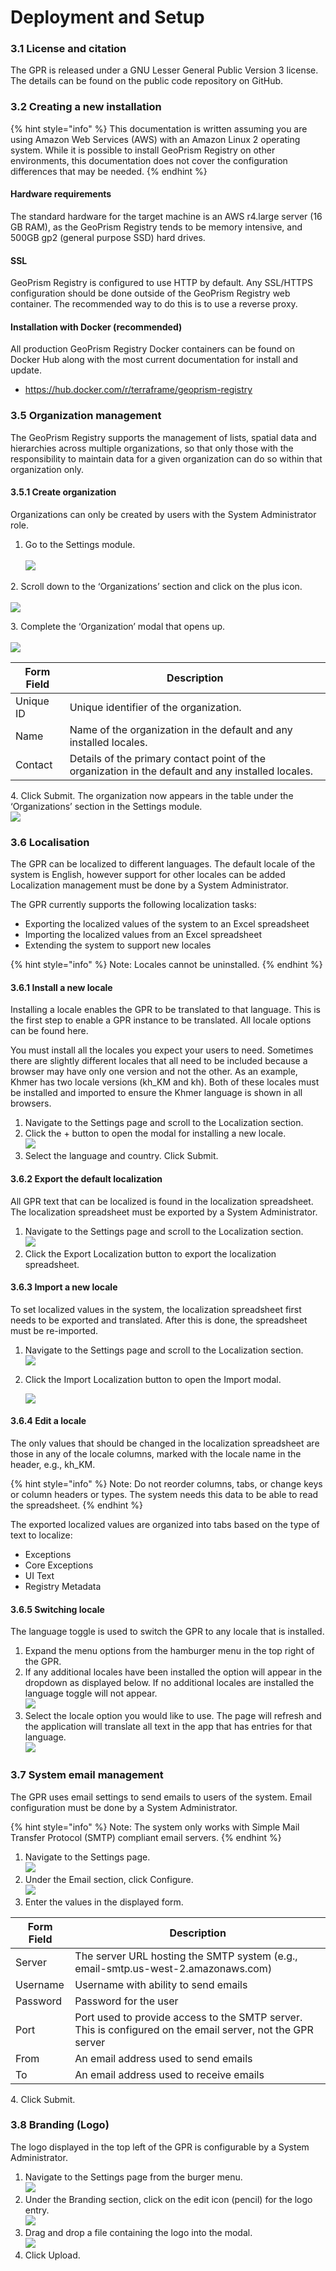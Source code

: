 # Deployment and Setup

### 3.1 License and citation

The GPR is released under a GNU Lesser General Public Version 3 license. The details can be found on the public code repository on GitHub.

### 3.2 Creating a new installation

{% hint style="info" %}
This documentation is written assuming you are using Amazon Web Services (AWS) with an Amazon Linux 2 operating system. While it is possible to install GeoPrism Registry on other environments, this documentation does not cover the configuration differences that may be needed.
{% endhint %}

#### Hardware requirements

The standard hardware for the target machine is an AWS r4.large server (16 GB RAM), as the GeoPrism Registry tends to be memory intensive, and 500GB gp2 (general purpose SSD) hard drives.

#### SSL

GeoPrism Registry is configured to use HTTP by default. Any SSL/HTTPS configuration should be done outside of the GeoPrism Registry web container. The recommended way to do this is to use a reverse proxy.

#### Installation with Docker (recommended)

All production GeoPrism Registry Docker containers can be found on Docker Hub along with the most current documentation for install and update.&#x20;

* https://hub.docker.com/r/terraframe/geoprism-registry

### 3.5 Organization management

The GeoPrism Registry supports the management of lists, spatial data and hierarchies across multiple organizations, so that only those with the responsibility to maintain data for a given organization can do so within that organization only.

#### 3.5.1 Create organization

Organizations can only be created by users with the System Administrator role.

1. Go to the Settings module.\
   \
   ![](https://lh6.googleusercontent.com/hQu5GCHC-h11UA08oAy4\_4ify1PS0M4z-l8ZrYALEH6jkZyaP0Ew7L8vxBUjOQNhB7mLn7eV-IEMvevGpRSbZYPpQ7oTPmK71OyfpQzpgX0oSPVVRMPCjBTUbTwiLsWf3k3xLkQqBS1vIH\_GAfc)

2\. Scroll down to the ‘Organizations’ section and click on the plus icon.\
\
![](https://lh5.googleusercontent.com/E2c1IFW2i0WQGlr0tVP8JshmoaNRJtGsdznHrRW-7sKhXfEvP9B6fGr2NhM\_U-n5VUYtDJ8qzvfG-G55tpB08\_s0iWQIRQsOyVJGHPDyAe5p8N6DV6iBddZNPSzi5CIr0CNNkzNm4PuuI2syK-c)

3\. Complete the ‘Organization’ modal that opens up.\
\
![](https://lh6.googleusercontent.com/ELMCDwJEaNJaQhr3Qpyq23Rb3jHZI8f-p9uhenPef\_CWIIg3TmPE2YcBoY8DO8FuI5Ueh9g5XmYCmpN5XqZSeDLnmvc3UpdVxW5qb8by-UYVJid4BUyHkyiTZ-K5sRV93wcOI03k-6IHf34Ltds)

| Form Field | Description                                                                                        |
| ---------- | -------------------------------------------------------------------------------------------------- |
| Unique ID  | Unique identifier of the organization.                                                             |
| Name       | Name of the organization in the default and any installed locales.                                 |
| Contact    | Details of the primary contact point of the organization in the default and any installed locales. |

4\. Click Submit. The organization now appears in the table under the ‘Organizations’ section in the Settings module.\
![](https://lh5.googleusercontent.com/tJ4fwkktvtDh3PojxBNFyBHr\_C\_9aeEE0gRIbEmoCuIriQnYfv9l-ms9MquFk0LG58daebLZNfwT5A67u48yJL4nESt7qFcJhpgXE9VpWZAyhTVakJhAYJ\_PFWYxqYtxs0FRBvFEc8H0lx9e37s)

### 3.6 Localisation

The GPR can be localized to different languages. The default locale of the system is English, however support for other locales can be added Localization management must be done by a System Administrator.

The GPR currently supports the following localization tasks:

* Exporting the localized values of the system to an Excel spreadsheet
* Importing the localized values from an Excel spreadsheet
* Extending the system to support new locales

{% hint style="info" %}
Note: Locales cannot be uninstalled.
{% endhint %}

#### 3.6.1 Install a new locale

Installing a locale enables the GPR to be translated to that language. This is the first step to enable a GPR instance to be translated. All locale options can be found here.

You must install all the locales you expect your users to need. Sometimes there are slightly different locales that all need to be included because a browser may have only one version and not the other. As an example, Khmer has two locale versions (kh\_KM and kh). Both of these locales must be installed and imported to ensure the Khmer language is shown in all browsers.

1. Navigate to the Settings page and scroll to the Localization section.
2. Click the + button to open the modal for installing a new locale.\
   ![](https://lh4.googleusercontent.com/FevM1EBoMs5dvLGO6vRn9M0VsM3mBKVE8toTmocj4Y5BIv\_tZBtQrkkvbWFC5IoHZTLFi9UgtHyZbNeIRcS31ImVCayGLiIHtoEo2c9twNWYMaWN1-aiZt1BUN52iemVTlc67uIxI-HbHxcHuQ)
3. Select the language and country. Click Submit.

#### 3.6.2 Export the default localization

All GPR text that can be localized is found in the localization spreadsheet. The localization spreadsheet must be exported by a System Administrator.

1. Navigate to the Settings page and scroll to the Localization section.\
   ![](https://lh5.googleusercontent.com/OkbhkgHsMEoPi-Re4ts2q9i64YmaN68mY-5q8CHynXjBnapVolGiPgQRzcO\_4yhHIVzKDq-Kog2atvv2Jt\_WUCOnLGVgrMvq6D8Vq2GesZXFAoYlDGdp7t7SIw2g-P7a9eL0\_Ov\_yCgdWv1qrA)
2. Click the Export Localization button to export the localization spreadsheet.

#### 3.6.3 Import a new locale

To set localized values in the system, the localization spreadsheet first needs to be exported and translated. After this is done, the spreadsheet must be re-imported.

1. Navigate to the Settings page and scroll to the Localization section.\
   ![](https://lh5.googleusercontent.com/OkbhkgHsMEoPi-Re4ts2q9i64YmaN68mY-5q8CHynXjBnapVolGiPgQRzcO\_4yhHIVzKDq-Kog2atvv2Jt\_WUCOnLGVgrMvq6D8Vq2GesZXFAoYlDGdp7t7SIw2g-P7a9eL0\_Ov\_yCgdWv1qrA)
2.  Click the Import Localization button to open the Import modal.

    ![](https://lh3.googleusercontent.com/d8OikI4Fw0-62715CH52JmIsbevygcL9fOtHdXo-0p-U59XWIeIC-7ZIZwE-ZSKD9B-xcYxGHr5XiTiwybIr1eV8\_UKNiPgKXrWrIBpx\_ohHb1ZBYw-j96VpNHE7FTq5RBTCiIwY3B6e2P1KXg)

#### 3.6.4 Edit a locale

The only values that should be changed in the localization spreadsheet are those in any of the locale columns, marked with the locale name in the header, e.g., kh\_KM.

{% hint style="info" %}
Note: Do not reorder columns, tabs, or change keys or column headers or types. The system needs this data to be able to read the spreadsheet.
{% endhint %}

The exported localized values are organized into tabs based on the type of text to localize:

* Exceptions&#x20;
* Core Exceptions&#x20;
* UI Text&#x20;
* Registry Metadata

#### 3.6.5 Switching locale

The language toggle is used to switch the GPR to any locale that is installed.

1. Expand the menu options from the hamburger menu in the top right of the GPR.&#x20;
2. If any additional locales have been installed the option will appear in the dropdown as displayed below. If no additional locales are installed the language toggle will not appear.\
   ![](https://lh3.googleusercontent.com/aUXzgf6BUerlFVTMrwnglPG8FbZkd4oAjOqtn0bfCgWHXHtH3KGvCupzXOsX7nmJ1p328Bc78OBKsL5zlUqVQffo5uIxNVsZfJ\_5PxAKy1aqS2xaiXC-EXiTNleoZxqjqHAHRcBg6RWQ5FwWBQ)
3. Select the locale option you would like to use. The page will refresh and the application will translate all text in the app that has entries for that language.\
   ![](https://lh4.googleusercontent.com/cTUx0qGYFLHhIIWTZmG3D79pwDWTxq2HlyPDAp\_xZJRe4ta4MIbHE40Gx0H70CzBzlaMFMF98Pg2-0pwS9m0bgQVsupY-AwRGJgZw9NVfCo4sXDjet14LQ-a6-NrOgjuAsxpgJQB0grS\_MAFhw)

### 3.7 System email management

The GPR uses email settings to send emails to users of the system. Email configuration must be done by a System Administrator.

{% hint style="info" %}
Note: The system only works with Simple Mail Transfer Protocol (SMTP) compliant email servers.
{% endhint %}

1. Navigate to the Settings page.\
   ![](https://lh6.googleusercontent.com/JNJ\_5kHmojp8sTrDQeraISNAF\_hGpqpM7MaGO5YHuVnStAu3FP7ESdUuCz11S0IsA8RlCEPXZA2Wfy9mPFcrsdAs5gKeb5KYuLFu7I2vHOj4pjWsuvhHdKKUEO9NCm2MYmUNRQHoXvPBVtiGSQ)
2. Under the Email section, click Configure.\
   ![](https://lh3.googleusercontent.com/rOpB1nFHNQJg59-fPShClxyYPSNkp2U-\_hLVmO73stA3pN8eZkuqpV9BPo8-U40qoWsp0y\_hNzdcJqikYgymgxrmIEvObw-pxTi1iZR5\_3VRlnTqQAIxOGbp7td-64CSdscpA1zsx0Ni4PcpOA)
3. Enter the values in the displayed form.

| Form Field | Description                                                                                                |
| ---------- | ---------------------------------------------------------------------------------------------------------- |
| Server     | The server URL hosting the SMTP system (e.g., email-smtp.us-west-2.amazonaws.com)                          |
| Username   | Username with ability to send emails                                                                       |
| Password   | Password for the user                                                                                      |
| Port       | Port used to provide access to the SMTP server. This is configured on the email server, not the GPR server |
| From       | An email address used to send emails                                                                       |
| To         | An email address used to receive emails                                                                    |

4\.  Click Submit.

### 3.8 Branding (Logo)

The logo displayed in the top left of the GPR is configurable by a System Administrator.

1. Navigate to the Settings page from the burger menu.\
   ![](https://lh6.googleusercontent.com/JNJ\_5kHmojp8sTrDQeraISNAF\_hGpqpM7MaGO5YHuVnStAu3FP7ESdUuCz11S0IsA8RlCEPXZA2Wfy9mPFcrsdAs5gKeb5KYuLFu7I2vHOj4pjWsuvhHdKKUEO9NCm2MYmUNRQHoXvPBVtiGSQ)
2. Under the Branding section, click on the edit icon (pencil) for the logo entry.\
   ![](https://lh3.googleusercontent.com/\_NsdcCTNVD5QFCM2AAq8C\_7zVQfarydd3qFuXsv4KISTOSxajC3sV0PkslfJ68ctZvkI6L07JWJtjxkdJVTBdBGhVFTdd47TeOYG34AM12LYjr6RqaxNhLEKQh3JkHEg0r3Rat47DjysgLZ6sA)
3. Drag and drop a file containing the logo into the modal.\
   ![](https://lh4.googleusercontent.com/0Yz7kaSSpjtop5MLNXJlWaantR9aUi38PlLWYc-OhZ7HdhxwfB8JUSm3Paa8nMGiqMYC4VGnlu\_4iPlVeOgyH-eH7JFtbQRSIORyEWqQMoigrFsVAcvldPbCR72FoYn519LNvYpyUXzd20lotg)
4. Click Upload.
